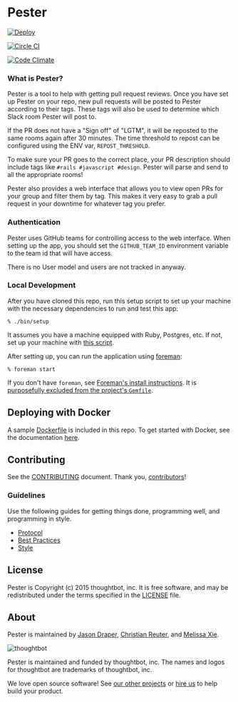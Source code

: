 # Pester

[![Deploy](https://www.herokucdn.com/deploy/button.svg)](https://heroku.com/deploy)

[![Circle CI](https://circleci.com/gh/thoughtbot/pester/tree/master.svg?style=svg&circle-token=07d9bd80401d852967891e169b8ef64ef36e649f)](https://circleci.com/gh/thoughtbot/pester/tree/master)

[![Code Climate](https://codeclimate.com/repos/5646125569568073e50002ca/badges/ed7a06e73f8d74dfc911/gpa.svg)](https://codeclimate.com/repos/5646125569568073e50002ca/feed)

### What is Pester?

Pester is a tool to help with getting pull request reviews. Once you have set up
Pester on your repo, new pull requests will be posted to Pester according to
their tags. These tags will also be used to determine which Slack room Pester
will post to.

If the PR does not have a "Sign off" of "LGTM", it will be reposted to the same
rooms again after 30 minutes. The time threshold to repost can be configured
using the ENV var, `REPOST_THRESHOLD`.

To make sure your PR goes to the correct place, your PR description should
include tags like `#rails #javascript #design`. Pester will parse and send to
all the appropriate rooms!

Pester also provides a web interface that allows you to view open PRs for your
group and filter them by tag. This makes it very easy to grab a pull request in
your downtime for whatever tag you prefer.

### Authentication

Pester uses GitHub teams for controlling access to the web interface. When
setting up the app, you should set the `GITHUB_TEAM_ID` environment variable to
the team id that will have access.

There is no User model and users are not tracked in anyway.

### Local Development

After you have cloned this repo, run this setup script to set up your machine
with the necessary dependencies to run and test this app:

    % ./bin/setup

It assumes you have a machine equipped with Ruby, Postgres, etc. If not, set up
your machine with [this script].

[this script]: https://github.com/thoughtbot/laptop

After setting up, you can run the application using [foreman]:

    % foreman start

If you don't have `foreman`, see [Foreman's install instructions][foreman]. It
is [purposefully excluded from the project's `Gemfile`][exclude].

[foreman]: https://github.com/ddollar/foreman
[exclude]: https://github.com/ddollar/foreman/pull/437#issuecomment-41110407

## Deploying with Docker

A sample [Dockerfile] is included in this repo. To get started with Docker, see the documentation [here].

[here]: https://docs.docker.com/mac/
[Dockerfile]: Dockerfile

## Contributing

See the [CONTRIBUTING] document.
Thank you, [contributors]!

  [CONTRIBUTING]: CONTRIBUTING.md
  [contributors]: https://github.com/thoughtbot/pester/graphs/contributors


### Guidelines

Use the following guides for getting things done, programming well, and
programming in style.

* [Protocol](http://github.com/thoughtbot/guides/blob/master/protocol)
* [Best Practices](http://github.com/thoughtbot/guides/blob/master/best-practices)
* [Style](http://github.com/thoughtbot/guides/blob/master/style)

## License

Pester is Copyright (c) 2015 thoughtbot, inc.
It is free software, and may be redistributed
under the terms specified in the [LICENSE] file.

  [LICENSE]: LICENSE.md

## About

Pester is maintained by [Jason Draper], [Christian Reuter], and [Melissa Xie].

  [Jason Draper]: http://github.com/drapergeek
  [Christian Reuter]: http://github.com/creuter
  [Melissa Xie]: https://github.com/mxie

![thoughtbot](https://thoughtbot.com/logo.png)

Pester is maintained and funded by thoughtbot, inc.
The names and logos for thoughtbot are trademarks of thoughtbot, inc.

We love open source software!
See [our other projects][community]
or [hire us][hire] to help build your product.

  [community]: https://thoughtbot.com/community?utm_source=github
  [hire]: https://thoughtbot.com/hire-us?utm_source=github
